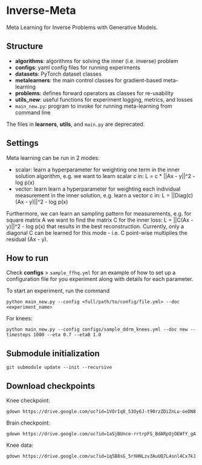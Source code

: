 # Inverse-Meta
Meta Learning for Inverse Problems with Generative Models.

## Structure
- **algorithms**: algorithms for solving the inner (i.e. inverse) problem
- **configs**: yaml config files for running experiments
- **datasets**: PyTorch dataset classes
- **metalearners**: the main control classes for gradient-based meta-learning
- **problems**: defines forward operators as classes for re-usability
- **utils_new**: useful functions for experiment logging, metrics, and losses
- ```main_new.py```: program to invoke for running meta-learning from command line

The files in **learners**, **utils**, and ```main.py``` are deprecated.

## Settings
Meta learning can be run in 2 modes:
- scalar: learn a hyperparameter for weighting one term in the inner solution algorithm, e.g. we want to learn scalar c in: L = c * ||Ax - y||^2 - log p(x)
- vector: learn learn a hyperparameter for weighting each individual measurement in the inner solution, e.g. learn a vector c in: L = ||Diag(c)(Ax - y)||^2 - log p(x)

Furthermore, we can learn an sampling pattern for measurements, e.g. for square matrix A we want to find the matrix C for the inner loss: L = ||C(Ax - y)||^2 - log p(x) that results in the best reconstruction. Currently, only a diagonal C can be learned for this mode - i.e. C point-wise multiplies the residual (Ax - y).

## How to run
Check **configs** > ```sample_ffhq.yml``` for an example of how to set up a configuration file for you experiment along with details for each parameter.

To start an experiment, run the command
```
python main_new.py --config <full/path/to/config/file.yml> --doc <experiment_name>
```

For knees:
```
python main_new.py --config configs/sample_ddrm_knees.yml --doc new --timesteps 1000 --eta 0.7 --etaB 1.0
```

## Submodule initialization
```
git submodule update --init --recursive
```

## Download checkpoints
Knee checkpoint:
```
gdown https://drive.google.com/uc?id=1VOrIq8_53Oy6J-t90rzZDiZnLu-oeDN8
```

Brain checkpoint:
```
gdown https://drive.google.com/uc?id=1aSjBUnce-rrtrpFS_BdARpOjOEWfY_gA
```

Knee data:
```
gdown https://drive.google.com/uc?id=1q5B8sG_5rXHNLzv3AuUQ7L4snl4Cx7kJ
```
